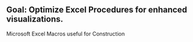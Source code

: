## Goal: Optimize Excel Procedures for enhanced visualizations.


Microsoft Excel Macros useful for Construction 
